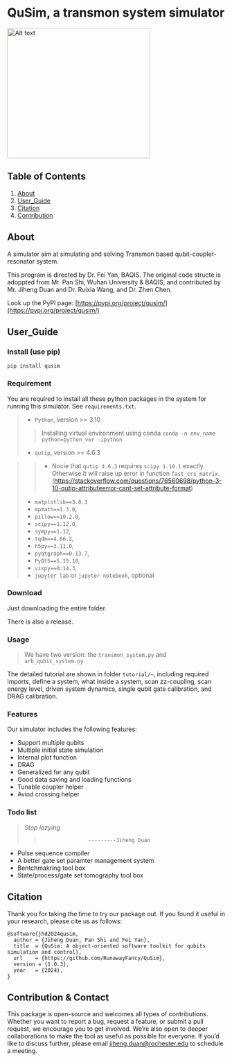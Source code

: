 # QuSim, a transmon system simulator

<img src="https://github.com/RunawayFancy/QuSim/blob/main/QuSim_logo.png" alt="Alt text" width="330" height="300">

## Table of Contents

1. [About](#about)
2. [User_Guide](#user_guide)
3. [Citation](#citation)
4. [Contribution](#contribution)

## About <a name="about"></a>

A simulator aim at simulating and solving Transmon based qubit-coupler-resonator system.

This program is directed by Dr. Fei Yan, BAQIS. The original code structe is adoppted from Mr. Pan Shi, Wuhan University & BAQIS, and contributed by Mr. Jiheng Duan and Dr. Ruixia Wang, and Dr. Zhen Chen.

Look up the PyPI page: [https://pypi.org/project/qusim/](https://pypi.org/project/qusim/)

## User_Guide <a name = "user_guide"></a>

### Install (use pip)

```
pip install qusim
```

### Requirement

You are required to install all these python packages in the system for running this simulator. See `requirements.txt`.
>* `Python`, version >= 3.10
>> Installing virtual environment using conda `conda -n env_name python=python_ver -ipython`
>* `qutip`, version >= 4.6.3
<!-- >>* `qutip 4.6.3` is strongly recommanded. As we use `qutip 4.7.5`, the `propagator` solver will crash your terminal. -->
>>* Nocie that `qutip 4.6.3` requires `scipy 1.10.1` exactly. Otherwise it will raise up error in function `fast_crs_matrix`. (https://stackoverflow.com/questions/76560698/python-3-10-qutip-attributeerror-cant-set-attribute-format)
>* `matplotlib==3.8.3`
>* `mpmath==1.3.0`,
>* `pillow==10.2.0`,
>* `scipy==1.12.0`,
>* `sympy==1.12`,
>* `tqdm==4.66.2`,
>* `h5py==3.11.0`,
>* `pyqtgraph==0.13.7`,
>* `PyQt5==5.15.10`,
>* `vispy==0.14.3`,
>* `jupyter lab` or `jupyter notebook`, optional

### Download

Just downloading the entire folder. 

There is also a release.

### Usage
> We have two version: the `transmon_system.py` and `arb_qubit_system.py`

The detailed tutorial are shown in folder `tutorial/~`, including required imports, define a system, what inside a system, scan zz-coupling, scan energy level, driven system dynamics, single qubit gate calibration, and DRAG calibration.

### Features

Our simulator includes the following features:

* Support multiple qubits
* Multiple initial state simulation
* Internal plot function
* DRAG
* Generalized for any qubit
* Good data saving and loading functions
* Tunable coupler helper
* Aviod crossing helper

### Todo list
> *Stop lazying*
>>                    ---------Jiheng Duan

* Pulse sequence compiler
* A better gate set paramter management system
* Bentchmakring tool box
* State/process/gate set tomography tool box


## Citation <a name="citation"></a>

Thank you for taking the time to try our package out. If you found it useful in your research, please cite us as follows:

```
@software{jhd2024qusim,
  author = {Jiheng Duan, Pan Shi and Fei Yan},
  title  = {QuSim: A object-oriented software toolkit for qubits simulation and control},
  url    = {https://github.com/RunawayFancy/QuSim},
  version = {1.0.3},
  year   = {2024},
}
```

## Contribution & Contact <a name="contribution"></a>

This package is open-source and welcomes all types of contributions. Whether you want to report a bug, request a feature, or submit a pull request, we encourage you to get involved. We’re also open to deeper collaborations to make the tool as useful as possible for everyone. If you’d like to discuss further, please email jiheng.duan@rochester.edu to schedule a meeting.
